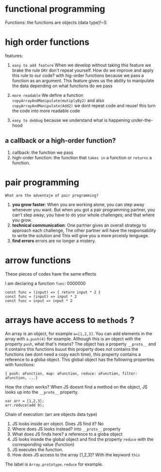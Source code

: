 # functional programming

Functions: the functions are objects (data type)!~S

#  high order functions

features:

1. `easy to add feature` 
When we develop without taking this feature we brake the rule `DRY` don't repeat yourself. How do we improve and apply this rule to our code? with hig-order functions because we pass a function as an argument. This feature gives us the ability to manipulate the data depending on what functions do we pass

2. `more readable`
We define a function `copyArrayAndManipulate(mutiplyBy2)` and also `copyArrayAndManipulate(Add2)` we dont repeat code and reuse! this turn the code into more readable code

3. `easy to debbug` because we understand what is happening under-the-hood


## a callback or a high-order function?

1. callback: the function we pass
2. high-order function: the function that `takes in` a function or `returns` a function.


# pair programming

`What are the adventaje of pair programming?`

1. **you grow faster**:  When you are working alone, you can step away whenever you want. But when you got a pair programming partner, you can't step away; you have to do your whole challenges; and that where you grow. 
2. **technical communication**: 
One partner gives an overall strategy to approach each challenge, 
The other partner will have the responsability to write the solution and 
This will give you a more prceisly lenguage. 
3. **find errors** errors are no longer a mistery. 


# arrow functions

These pieces of codes have the same effects

I am declaring a function `func`:
0000000
```
const func = (input) => { return input * 2 }
const func = (input) => input * 2
const func = input => input * 2
```

# arrays have access to `methods` ?

An array is an object, for example `a=[1,2,3]`. You can add elements in the array with `a.push(4)` for example. Although this is an object with the property `push`, what that's means? 
The object has a property `__proto__` and it contains this functions buuut this property does not contains the functions (we dont need a copy each time), this property contains a reference to a globa object. This global object has the following properties with functions:

```
{ push: aFunction, map: aFunction, reduce: aFunction, filter: aFunction, ...}
```

How the chain works? When JS doesnt find a method on the object, JS looks up into the `__proto__` property. 

```
var arr = [1,2,3];
arr.reduce(add 0);
```
Chain of execution: (arr are objects data type)
1. JS looks inside arr object. Does JS find it? No
2. Where does JS looks instead? into `__proto__` property
3. What does JS finds here? a reference to a globa object
4. JS looks insede the global object and find the property `reduce` with the corresponding value (function)
5. JS executes the function.
6. How does JS access to the array [1,2,3]? With the keyword `this`

The label is `Array.prototype.reduce` for example.